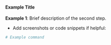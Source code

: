 
#### **Example Title**
**Example 1**: Brief description of the second step.
- Add screenshots or code snippets if helpful:
```bash
# Example command
```
